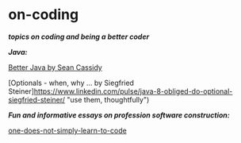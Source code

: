 # on-coding

***topics on coding and being a better coder***

***Java:***

[Better Java by Sean Cassidy](https://www.seancassidy.me/better-java.html/ "favorite")

[Optionals - when, why ... by Siegfried Steiner]https://www.linkedin.com/pulse/java-8-obliged-do-optional-siegfried-steiner/ "use them, thoughtfully")

***Fun and informative essays on profession software construction:***

[one-does-not-simply-learn-to-code](https://medium.freecodecamp.com/one-does-not-simply-learn-to-code-f25bacdc5b62#.6n242o8tq/ "So true!")



